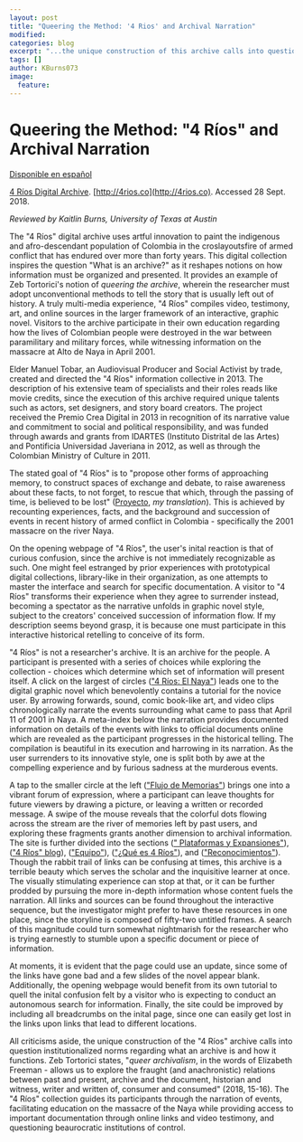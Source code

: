```yaml
---
layout: post
title: "Queering the Method: '4 Rios' and Archival Narration"
modified:
categories: blog
excerpt: "...the unique construction of this archive calls into question institutionalized norms regarding what an archive is and how it functions."
tags: []
author: KBurns073
image:
  feature:
---
```

# Queering the Method: "4 Ríos" and Archival Narration
[Disponible en español](http://www.halperta.com/criticalarchives/blog/4rios-espanol/)

[4 Ríos Digital Archive](http://4rios.co). [http://4rios.co](http://4rios.co). Accessed 28 Sept. 2018. 

*Reviewed by Kaitlin Burns, University of Texas at Austin*

The "4 Ríos" digital archive uses artful innovation to paint the indigenous and afro-descendant population of Colombia in the croslayoutsfire of armed conflict that has endured over more than forty years. This digital collection inspires the question "What is an archive?" as it reshapes notions on how information must be organized and presented. It provides an example of Zeb Tortorici's notion of *queering the archive*, wherein the researcher must adopt unconventional methods to tell the story that is usually left out of history. A truly multi-media experience, "4 Ríos" compiles video, testimony, art, and online sources in the larger framework of an interactive, graphic novel. Visitors to the archive participate in their own education regarding how the lives of Colombian people were destroyed in the war between paramilitary and military forces, while witnessing information on the massacre at Alto de Naya in April 2001.

Elder Manuel Tobar, an Audiovisual Producer and Social Activist by trade, created and directed the "4 Ríos" information collective in 2013. The description of his extensive team of specialists and their roles reads like movie credits, since the execution of this archive required unique talents such as actors, set designers, and story board creators. The project received the Premio Crea Digital in 2013 in recognition of its narrative value and commitment to social and political responsibility, and was funded through awards and grants from IDARTES (Instituto Distrital de las Artes) and Pontificia Universidad Javeriana in 2012, as well as through the Colombian Ministry of Culture in 2011.

The stated goal of "4 Ríos" is to "propose other forms of approaching memory, to construct spaces of exchange and debate, to raise awareness about these facts, to not forget, to rescue that which, through the passing of time, is believed to be lost" ([Proyecto](http://4rios.co/blog/proyecto/), *my translation*). This is achieved by recounting experiences, facts, and the background and succession of events in recent history of armed conflict in Colombia - specifically the 2001 massacre on the river Naya.

On the opening webpage of "4 Ríos", the user's inital reaction is that of curious confusion, since the archive is not immediately recognizable as such. One might feel estranged by prior experiences with prototypical digital collections, library-like in their organization, as one attempts to master the interface and search for specific documentation. A visitor to "4 Ríos" transforms their experience when they agree to surrender instead, becoming a spectator as the narrative unfolds in graphic novel style, subject to the creators' conceived succession of information flow. If my description seems beyond grasp, it is because one must participate in this interactive historical retelling to conceive of its form.

"4 Ríos" is not a researcher's archive. It is an archive for the people. A participant is presented with a series of choices while exploring the collection - choices which determine which set of information will present itself. A click on the largest of circles (["4 Ríos: El Naya"](http://4rios.co/elnaya)) leads one to the digital graphic novel which benevolently contains a tutorial for the novice user. By arrowing forwards, sound, comic book-like art, and video clips chronologically narrate the events surrounding what came to pass that April 11 of 2001 in Naya. A meta-index below the narration provides documented information on details of the events with links to official documents online which are revealed as the participant progresses in the historical telling. The compilation is beautiful in its execution and harrowing in its narration. As the user surrenders to its innovative style, one is split both by awe at the compelling experience and by furious sadness at the murderous events.

A tap to the smaller circle at the left (["Flujo de Memorias"](http://4rios.co/elnaya/flujo)) brings one into a vibrant forum of expression, where a participant can leave thoughts for future viewers by drawing a picture, or leaving a written or recorded message. A swipe of the mouse reveals that the colorful dots flowing across the stream are the river of memories left by past users, and exploring these fragments grants another dimension to archival information. The site is further divided into the sections ([" Plataformas y Expansiones"](http://4rios.co/blog/expansiones-y-plataformas/)), (["4 Ríos" blog](http://4rios.co/blog)), (["Equipo"](http://4rios.co/blog/equipo)), (["¿Qué es 4 Ríos"](http://4rios.co/blog/proyecto)), and (["Reconocimientos"](http://4rios.co/blog/reconocimientos)). Though the rabbit trail of links can be confusing at times, this archive is a terrible beauty which serves the scholar and the inquisitive learner at once. The visually stimulating experience can stop at that, or it can be further prodded by pursuing the more in-depth information whose content fuels the narration. All links and sources can be found throughout the interactive sequence, but the investigator might prefer to have these resources in one place, since the storyline is composed of fifty-two untitled frames. A search of this magnitude could turn somewhat nightmarish for the researcher who is trying earnestly to stumble upon a specific document or piece of information.  

At moments, it is evident that the page could use an update, since some of the links have gone bad and a few slides of the novel appear blank. Additionally, the opening webpage would benefit from its own tutorial to quell the inital confusion felt by a visitor who is expecting to conduct an autonomous search for information. Finally, the site could be improved by including all breadcrumbs on the inital page, since one can easily get lost in the links upon links that lead to different locations.

All criticisms aside, the unique construction of the "4 Ríos" archive calls into question institutionalized norms regarding what an archive is and how it functions. Zeb Tortorici states, "*queer archivalism*, in the words of Elizabeth Freeman - allows us to explore the fraught (and anachronistic) relations between past and present, archive and the document, historian and witness, writer and written of, consumer and consumed" (2018, 15-16). The "4 Ríos" collection guides its participants through the narration of events, facilitating education on the massacre of the Naya while providing access to important documentation through online links and video testimony, and questioning beaurocratic institutions of control.  
